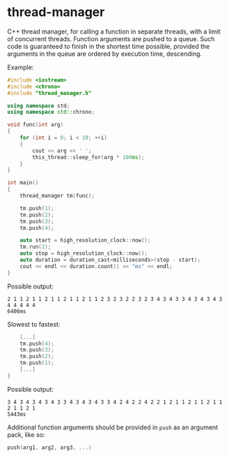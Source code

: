 # thread-manager
C++ thread manager, for calling a function in separate threads, with a limit of concurrent threads.
Function arguments are pushed to a queue.
Such code is guaranteed to finish in the shortest time possible, provided the arguments in the queue are ordered by execution time, descending.


Example:
```C++
#include <iostream>
#include <chrono>
#include "thread_manager.h"

using namespace std;
using namespace std::chrono;

void func(int arg)
{
	for (int i = 0; i < 10; ++i)
	{
		cout << arg << ' ';
		this_thread::sleep_for(arg * 100ms);
	}
}

int main()
{
	thread_manager tm(func);

	tm.push(1);
	tm.push(2);
	tm.push(3);
	tm.push(4);

	auto start = high_resolution_clock::now();
	tm.run(2);
	auto stop = high_resolution_clock::now();
	auto duration = duration_cast<milliseconds>(stop - start);
	cout << endl << duration.count() << "ms" << endl;
}
```

Possible output:
```
2 1 1 2 1 1 2 1 1 2 1 1 2 1 1 2 3 2 3 2 2 3 2 3 4 3 4 3 3 4 3 4 3 4 3 4 4 4 4 4
6406ms
```


Slowest to fastest:
```C++
	[...]
	tm.push(4);
	tm.push(3);
	tm.push(2);
	tm.push(1);
	[...]
}
```

Possible output:
```
3 4 3 4 3 4 3 4 3 3 4 3 4 3 4 3 3 4 2 4 2 2 4 2 2 1 2 1 1 2 1 1 2 1 1 2 1 1 2 1
5443ms
```


Additional function arguments should be provided in `push` as an argument pack, like so:
```C++
push(arg1, arg2, arg3, ...)
```
